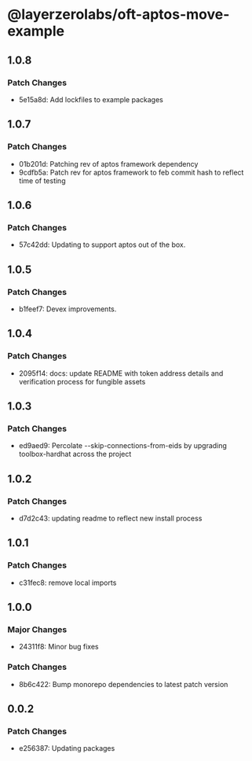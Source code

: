# @layerzerolabs/oft-aptos-move-example

## 1.0.8

### Patch Changes

- 5e15a8d: Add lockfiles to example packages

## 1.0.7

### Patch Changes

- 01b201d: Patching rev of aptos framework dependency
- 9cdfb5a: Patch rev for aptos framework to feb commit hash to reflect time of testing

## 1.0.6

### Patch Changes

- 57c42dd: Updating to support aptos out of the box.

## 1.0.5

### Patch Changes

- b1feef7: Devex improvements.

## 1.0.4

### Patch Changes

- 2095f14: docs: update README with token address details and verification process for fungible assets

## 1.0.3

### Patch Changes

- ed9aed9: Percolate --skip-connections-from-eids by upgrading toolbox-hardhat across the project

## 1.0.2

### Patch Changes

- d7d2c43: updating readme to reflect new install process

## 1.0.1

### Patch Changes

- c31fec8: remove local imports

## 1.0.0

### Major Changes

- 24311f8: Minor bug fixes

### Patch Changes

- 8b6c422: Bump monorepo dependencies to latest patch version

## 0.0.2

### Patch Changes

- e256387: Updating packages
